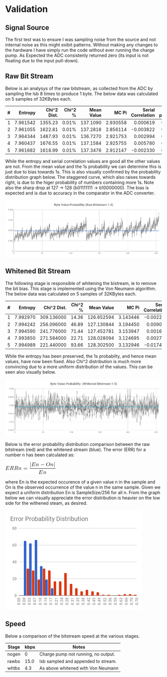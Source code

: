 
# Validation #

## Signal Source ##

The first test was to ensure I was sampling noise from the source and not internal noise as this might exibit patterns. Without making any changes to the hardware I have simply run the code without ever running the charge pump. As Expected the ADC consistenly returned zero (its input is not floating due to the input pull-down).

## Raw Bit Stream ##

Below is an analysys of the raw bitstream, as collected from the ADC by sampling the lsb 8 times to produce 1 byte. The below data was calculated on 5 samples of 32KBytes each.

| #    | Entropy  | Chi^2 Dist. | Chi^2 %    | Mean Value | MC Pi       | Serial Correlation | 1s probability |
|:----:|---------:|------------:|-----------:|-----------:|------------:|-------------------:|---------------:|
| 1    | 7.961542 | 1355.23     | 0.01%      | 137.1090   | 2.930558    | 0.000619           | 0.536870       |
| 2    | 7.961055 | 1622.81     | 0.01%      | 137.2818   | 2.856114    |-0.003822           | 0.537583       |
| 3    | 7.964344 | 1487.93     | 0.01%      | 136.7270   | 2.921753    | 0.002994           | 0.535682       |
| 4    | 7.960437 | 1676.55     | 0.01%      | 137.1584   | 2.925755    | 0.005780           | 0.537758       |
| 5    | 7.961682 | 1618.99     | 0.01%      | 137.3476   | 2.912147    |-0.002330           | 0.537366       |

While the entropy and serial correlation values are good all the other values are not. From the mean value and the 1s probability we can determine this is just due to bias towards 1s. This is also visually confirmed by the probability distribution graph below. The staggered curve, which also raises towards right, is due to the higer probability of numbers containing more 1s. Note also the sharp drop at 127 -> 128 (b01111111 -> b10000000). The bias is expected and is due to accuracy in the comparator in the ADC converter. 

![Probability](../documentation/prob_rbs05.png)

## Whitened Bit Stream ##

The following stage is responsible of whitening the bistream, ie to remove the bit bias. This stage is implemented using the Von Neumann algorithm. The below data was calculated on 5 samples of 32KBytes each.

| #    | Entropy  | Chi^2 Dist. | Chi^2 %    | Mean Value | MC Pi       | Serial Correlation | 1s probability |
|:----:|---------:|------------:|-----------:|-----------:|------------:|-------------------:|---------------:|
| 1    | 7.992970 | 309.136000  | 14.36      | 126.652594 | 3.143446    |-0.002274           | 0.498555       |
| 2    | 7.994242 | 256.096000  | 46.89      | 127.130844 | 3.194450    | 0.009076           | 0.499832       |
| 3    | 7.994590 | 241.776000  | 71.44      | 127.452781 | 3.153947    | 0.001600           | 0.498980       |
| 4    | 7.993850 | 271.584000  | 22.71      | 128.028094 | 3.124695    | 0.002754           | 0.501012       |
| 5    | 7.994989 | 221.440000  | 93.66      | 128.302500 | 3.132946    |-0.017488           | 0.500812       |

While the entropy has been preserved, the 1s probabilty, and hence mean values, have now been fixed. Also Chi^2 distribution is much more convincing due to a more uniform distribution of the values. This can be seen also visually below.

![Probability](../documentation/prob_wbs05.png)

Below is the error probability distribution comparison between the raw bitstream (red) and the whitened stream (blue). The error (ERR) for a number n has been calculated as:

![ErrorFormula](../documentation/ErrorFormula.gif)

where En is the expected occurence of a given value n in the sample and On is the observed occurrence of the value n in the same sample. Given we expect a uniform distribution En is SampleSize/256 for all n. From the graph below we can visually appreciate the error distribution is heavier on the low side for the withened steam, as desired. 

![Probability](../documentation/error_dist_wh_raw.png)

## Speed ##

Below a comparison of the bitstream speed at the various stages. 

| Stage  | kbps   | Notes                                 |
|--------|--------|---------------------------------------|
| nogen  | 0      | Charge pump not running, no output.   |
| rawbs  | 15.0   | lsb sampled and appended to stream.   |
| whtbs  | 4.3    | As above whitened with Von Neumann    |
